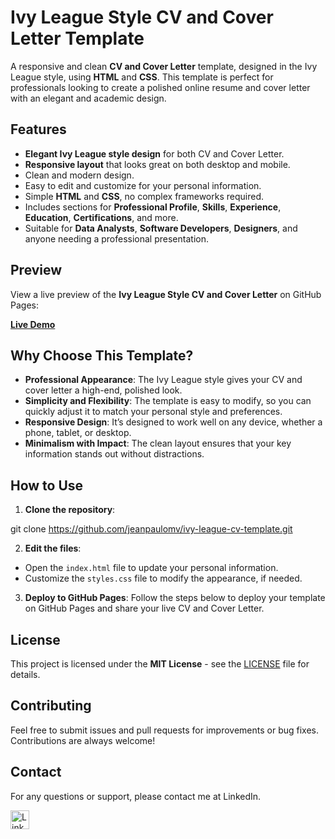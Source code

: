 # Ivy League Style CV and Cover Letter Template

A responsive and clean **CV and Cover Letter** template, designed in the Ivy League style, using **HTML** and **CSS**. This template is perfect for professionals looking to create a polished online resume and cover letter with an elegant and academic design.

## Features

- **Elegant Ivy League style design** for both CV and Cover Letter.
- **Responsive layout** that looks great on both desktop and mobile.
- Clean and modern design.
- Easy to edit and customize for your personal information.
- Simple **HTML** and **CSS**, no complex frameworks required.
- Includes sections for **Professional Profile**, **Skills**, **Experience**, **Education**, **Certifications**, and more.
- Suitable for **Data Analysts**, **Software Developers**, **Designers**, and anyone needing a professional presentation.

## Preview

View a live preview of the **Ivy League Style CV and Cover Letter** on GitHub Pages:

[**Live Demo**](https://jeanpaulomv.github.io/ivy-league-cv-template/)

## Why Choose This Template?

- **Professional Appearance**: The Ivy League style gives your CV and cover letter a high-end, polished look.
- **Simplicity and Flexibility**: The template is easy to modify, so you can quickly adjust it to match your personal style and preferences.
- **Responsive Design**: It’s designed to work well on any device, whether a phone, tablet, or desktop.
- **Minimalism with Impact**: The clean layout ensures that your key information stands out without distractions.

## How to Use

1. **Clone the repository**:

git clone https://github.com/jeanpaulomv/ivy-league-cv-template.git

2. **Edit the files**:

- Open the `index.html` file to update your personal information.
- Customize the `styles.css` file to modify the appearance, if needed.

3. **Deploy to GitHub Pages**:
   Follow the steps below to deploy your template on GitHub Pages and share your live CV and Cover Letter.

## License

This project is licensed under the **MIT License** - see the [LICENSE](LICENSE) file for details.

## Contributing

Feel free to submit issues and pull requests for improvements or bug fixes. Contributions are always welcome!

## Contact

For any questions or support, please contact me at LinkedIn.

<a href="https://www.linkedin.com/in/jeanpaulomv/"><img src="https://img.shields.io/badge/jeanpaulomv-0077B5?style=for-the-badge&logo=linkedin&logoColor=white" alt="LinkedIn" height="30"></a>
